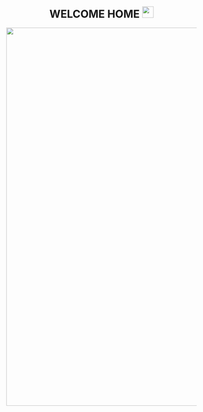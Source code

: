 <div id="header" align="center">
  <h1>
    WELCOME HOME
    <img src="https://media.giphy.com/media/iDOOSqoC0k3VeT9rd5/giphy.gif" width="30px"/>
   </h1>
</div>

<div id="header" align="center">
  <img src=https://media.giphy.com/media/g79am6uuZJKSc/giphy.gif width="1000"/>
</div>

<div id="header" align="center">
  <img src="https://komarev.com/ghpvc/?username=HaBbI4&style=flat-square&color=blue" alt=""/>
</div>
<!--
**HaBbI4/HaBbI4** is a ✨ _special_ ✨ repository because its `README.md` (this file) appears on your GitHub profile.

Here are some ideas to get you started:

- 🔭 I’m currently working on ...
- 🌱 I’m currently learning ...
- 👯 I’m looking to collaborate on ...
- 🤔 I’m looking for help with ...
- 💬 Ask me about ...
- 📫 How to reach me: ...
- 😄 Pronouns: ...
- ⚡ Fun fact: ...
-->
